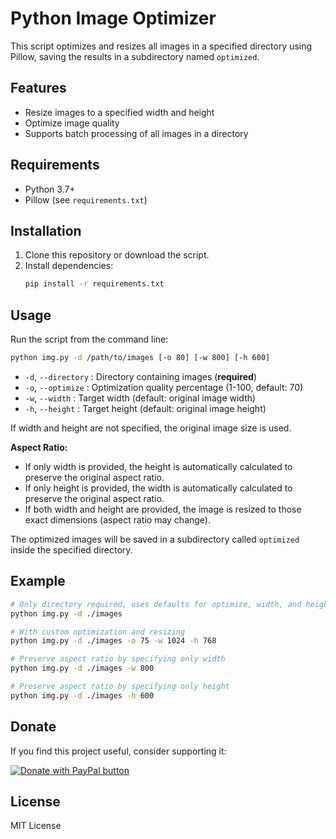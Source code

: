 # Python Image Optimizer

This script optimizes and resizes all images in a specified directory using Pillow, saving the results in a subdirectory named `optimized`.

## Features
- Resize images to a specified width and height
- Optimize image quality
- Supports batch processing of all images in a directory

## Requirements
- Python 3.7+
- Pillow (see `requirements.txt`)

## Installation
1. Clone this repository or download the script.
2. Install dependencies:
   ```sh
   pip install -r requirements.txt
   ```

## Usage
Run the script from the command line:


```sh
python img.py -d /path/to/images [-o 80] [-w 800] [-h 600]
```

- `-d`, `--directory` : Directory containing images (**required**)
- `-o`, `--optimize`  : Optimization quality percentage (1-100, default: 70)
- `-w`, `--width`     : Target width (default: original image width)
- `-h`, `--height`    : Target height (default: original image height)



If width and height are not specified, the original image size is used.

**Aspect Ratio:**
- If only width is provided, the height is automatically calculated to preserve the original aspect ratio.
- If only height is provided, the width is automatically calculated to preserve the original aspect ratio.
- If both width and height are provided, the image is resized to those exact dimensions (aspect ratio may change).

The optimized images will be saved in a subdirectory called `optimized` inside the specified directory.

## Example


```sh
# Only directory required, uses defaults for optimize, width, and height
python img.py -d ./images

# With custom optimization and resizing
python img.py -d ./images -o 75 -w 1024 -h 768

# Preserve aspect ratio by specifying only width
python img.py -d ./images -w 800

# Preserve aspect ratio by specifying only height
python img.py -d ./images -h 600
```

## Donate

If you find this project useful, consider supporting it:

<a href="http://paypal.me/omariu5" target="_blank">
  <img src="https://www.paypalobjects.com/en_US/i/btn/btn_donateCC_LG.gif" alt="Donate with PayPal button" />
</a>

## License
MIT License
